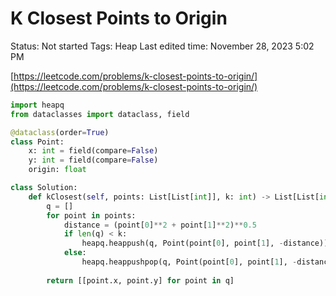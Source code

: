 # K Closest Points to Origin

Status: Not started
Tags: Heap
Last edited time: November 28, 2023 5:02 PM

[https://leetcode.com/problems/k-closest-points-to-origin/](https://leetcode.com/problems/k-closest-points-to-origin/)

```python
import heapq
from dataclasses import dataclass, field

@dataclass(order=True)
class Point:
    x: int = field(compare=False)
    y: int = field(compare=False)
    origin: float

class Solution:
    def kClosest(self, points: List[List[int]], k: int) -> List[List[int]]:
        q = []
        for point in points:
            distance = (point[0]**2 + point[1]**2)**0.5
            if len(q) < k:
                heapq.heappush(q, Point(point[0], point[1], -distance))
            else:
                heapq.heappushpop(q, Point(point[0], point[1], -distance))
        
        return [[point.x, point.y] for point in q]
```